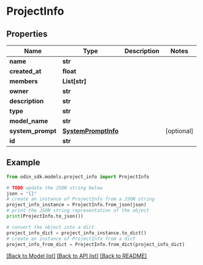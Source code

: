 # ProjectInfo


## Properties

Name | Type | Description | Notes
------------ | ------------- | ------------- | -------------
**name** | **str** |  | 
**created_at** | **float** |  | 
**members** | **List[str]** |  | 
**owner** | **str** |  | 
**description** | **str** |  | 
**type** | **str** |  | 
**model_name** | **str** |  | 
**system_prompt** | [**SystemPromptInfo**](SystemPromptInfo.md) |  | [optional] 
**id** | **str** |  | 

## Example

```python
from odin_sdk.models.project_info import ProjectInfo

# TODO update the JSON string below
json = "{}"
# create an instance of ProjectInfo from a JSON string
project_info_instance = ProjectInfo.from_json(json)
# print the JSON string representation of the object
print(ProjectInfo.to_json())

# convert the object into a dict
project_info_dict = project_info_instance.to_dict()
# create an instance of ProjectInfo from a dict
project_info_from_dict = ProjectInfo.from_dict(project_info_dict)
```
[[Back to Model list]](../README.md#documentation-for-models) [[Back to API list]](../README.md#documentation-for-api-endpoints) [[Back to README]](../README.md)


